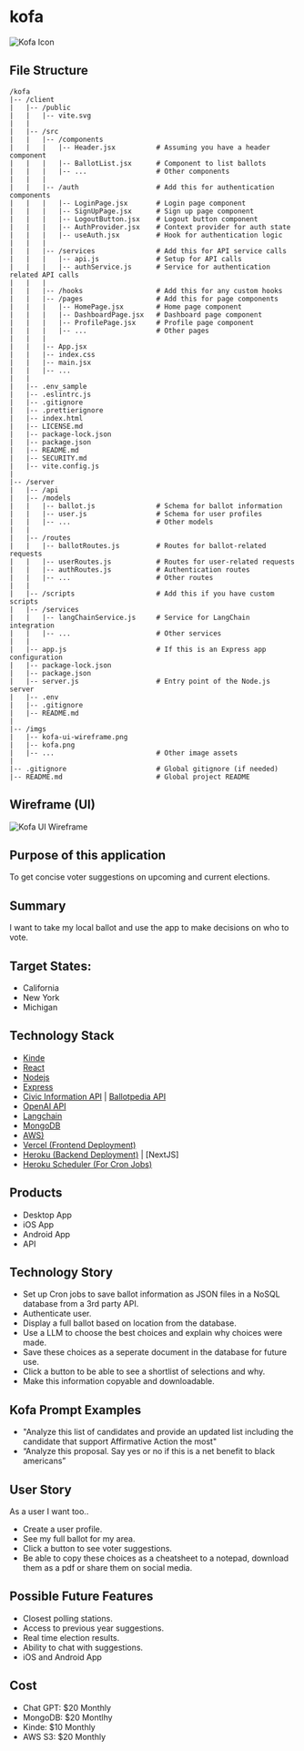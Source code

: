 # kofa
![Kofa Icon](imgs/kofa.png)




## File Structure
```
/kofa
|-- /client
|   |-- /public
|   |   |-- vite.svg
|   |
|   |-- /src
|   |   |-- /components
|   |   |   |-- Header.jsx          # Assuming you have a header component
|   |   |   |-- BallotList.jsx      # Component to list ballots
|   |   |   |-- ...                 # Other components
|   |   |
|   |   |-- /auth                   # Add this for authentication components
|   |   |   |-- LoginPage.jsx       # Login page component
|   |   |   |-- SignUpPage.jsx      # Sign up page component
|   |   |   |-- LogoutButton.jsx    # Logout button component
|   |   |   |-- AuthProvider.jsx    # Context provider for auth state
|   |   |   |-- useAuth.jsx         # Hook for authentication logic
|   |   |
|   |   |-- /services               # Add this for API service calls
|   |   |   |-- api.js              # Setup for API calls
|   |   |   |-- authService.js      # Service for authentication related API calls
|   |   |
|   |   |-- /hooks                  # Add this for any custom hooks
|   |   |-- /pages                  # Add this for page components
|   |   |   |-- HomePage.jsx        # Home page component
|   |   |   |-- DashboardPage.jsx   # Dashboard page component
|   |   |   |-- ProfilePage.jsx     # Profile page component
|   |   |   |-- ...                 # Other pages
|   |   |
|   |   |-- App.jsx
|   |   |-- index.css
|   |   |-- main.jsx
|   |   |-- ...
|   |
|   |-- .env_sample
|   |-- .eslintrc.js
|   |-- .gitignore
|   |-- .prettierignore
|   |-- index.html
|   |-- LICENSE.md
|   |-- package-lock.json
|   |-- package.json
|   |-- README.md
|   |-- SECURITY.md
|   |-- vite.config.js
|
|-- /server
|   |-- /api
|   |-- /models
|   |   |-- ballot.js               # Schema for ballot information
|   |   |-- user.js                 # Schema for user profiles
|   |   |-- ...                     # Other models
|   |
|   |-- /routes
|   |   |-- ballotRoutes.js         # Routes for ballot-related requests
|   |   |-- userRoutes.js           # Routes for user-related requests
|   |   |-- authRoutes.js           # Authentication routes
|   |   |-- ...                     # Other routes
|   |
|   |-- /scripts                    # Add this if you have custom scripts
|   |-- /services
|   |   |-- langChainService.js     # Service for LangChain integration
|   |   |-- ...                     # Other services
|   |
|   |-- app.js                      # If this is an Express app configuration
|   |-- package-lock.json
|   |-- package.json
|   |-- server.js                   # Entry point of the Node.js server
|   |-- .env
|   |-- .gitignore
|   |-- README.md
|
|-- /imgs
|   |-- kofa-ui-wireframe.png
|   |-- kofa.png
|   |-- ...                         # Other image assets
|
|-- .gitignore                      # Global gitignore (if needed)
|-- README.md                       # Global project README
```


## Wireframe (UI)
![Kofa UI Wireframe](imgs/kofa-ui-wirefram.png)




## Purpose of this application
To get concise voter suggestions on upcoming and current elections.




## Summary
I want to take my local ballot and use the app to make decisions on who to vote.


## Target States:
- California
- New York
- Michigan




## Technology Stack
- [Kinde](https://kinde.com/)
- [React](https://react.dev/)
- [Nodejs](https://nodejs.org/en/learn/getting-started/introduction-to-nodejs)
- [Express](https://expressjs.com/)
- [Civic Information API](https://developers.google.com/civic-information) | [Ballotpedia API](https://developer.ballotpedia.org/#elections)
- [OpenAI API](https://platform.openai.com/docs/api-reference)
- [Langchain](https://python.langchain.com/docs/get_started/quickstart)
- [MongoDB](https://www.mongodb.com/docs/drivers/node/current/)
- [AWS)](https://docs.aws.amazon.com/)
- [Vercel (Frontend Deployment)](https://vercel.com/docs)
- [Heroku (Backend Deployment)](https://devcenter.heroku.com/categories/reference) | [NextJS]
- [Heroku Scheduler (For Cron Jobs)](https://devcenter.heroku.com/articles/scheduler)




## Products
- Desktop App
- iOS App
- Android App
- API




## Technology Story
- Set up Cron jobs to save ballot information as JSON files in a NoSQL database from a 3rd party API.
- Authenticate user.
- Display a full ballot based on location from the database.
- Use a LLM to choose the best choices and explain why choices were made.
- Save these choices as a seperate document in the database for future use.
- Click a button to be able to see a shortlist of selections and why.
- Make this information copyable and downloadable.


## Kofa Prompt Examples
- "Analyze this list of candidates and provide an updated list including the candidate that support Affirmative Action the most"
- “Analyze this proposal.  Say yes or no if this is a net benefit to black americans”




## User Story
As a user I want too..




- Create a user profile.
- See my full ballot for my area.
- Click a button to see voter suggestions.
- Be able to copy these choices as a cheatsheet to a notepad, download them as a pdf or share them on social media.




## Possible Future Features
- Closest polling stations.
- Access to previous year suggestions.
- Real time election results.
- Ability to chat with suggestions.
- iOS and Android App


## Cost
- Chat GPT: $20 Monthly
- MongoDB: $20 Montlhy
- Kinde: $10 Monthly
- AWS S3: $20 Monthly